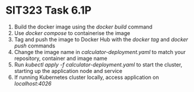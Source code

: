 # SIT323 Task 6.1P

1. Build the docker image using the _docker build_ command
2. Use _docker compose_ to containerise the image
3. Tag and push the image to Docker Hub with the _docker tag_ and _docker push_ commands
4. Change the image name in _calculator-deployment.yaml_ to match your repository, container and image name
5. Run _kubectl apply -f calculator-deployment.yaml_ to start the cluster, starting up the application node and service
6. If running Kubernetes cluster locally, access application on _localhost:4026_
